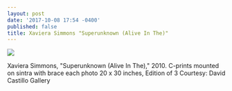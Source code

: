 ```yaml
---
layout: post
date: '2017-10-08 17:54 -0400'
published: false
title: Xaviera Simmons "Superunknown (Alive In The)"
---
```

![]({{site.baseurl}}/assets/img/_MG_0865.jpg)

Xaviera Simmons, "Superunknown (Alive In The)," 2010. 
C-prints mounted on sintra with brace each photo 20 x 30 inches, Edition of 3
Courtesy: David Castillo Gallery